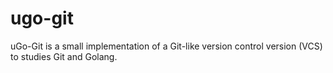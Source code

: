 # ugo-git

uGo-Git is a small implementation of a Git-like version control version (VCS) to studies Git and Golang.



